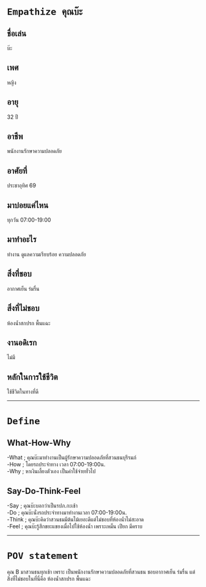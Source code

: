 # **`Empathize คุณบ๊ะ`**

## ชื่อเล่น<br>
บ๊ะ 
## เพศ<br> 
หญิง 
## อายุ<br> 
32 ปี 
## อาชีพ<br> 
พนักงานรักษาความปลอดภัย 
## อาศัยที่<br> 
ประชาอุทิศ 69 
## มาบ่อยแค่ไหน<br> 
ทุกวัน 07:00-19:00 
## มาทำอะไร<br> 
ทำงาน ดูแลความเรียบร้อย ความปลอดภัย 
## สิ่งที่ชอบ<br> 
อากาศเย็น ร่มรื่น
## สิ่งที่ไม่ชอบ<br>
ห้องน้ำสกปรก พื้นแฉะ
## งานอดิเรก<br> 
ไม่มี
## หลักในการใช้ชีวิต<br>
ใช้ชีวิตในทางที่ดี
<hr>

# **`Define`**

## What-How-Why<br> 
-What ; คุณบ๊ะมาทำงานเป็นผู้รักษาความปลอดภัยที่สวนธนบุรีรมภ์<br>
-How ; โดยรถประจำทาง เวลา 07:00-19:00น.<br>
-Why ; หาเงินเลี้ยงตัวเอง เป็นค่าใช้จ่ายทั่วไป<br>
## Say-Do-Think-Feel<br> 
-Say ; คุณบ๊ะบอกว่าเป็นรปภ.กะเช้า<br>
-Do ; คุณบ๊ะนั่งรถประจำทางมาทำงานเวลา 07:00-19:00น.<br>
-Think ; คุณบ๊ะคิดว่าสวนธมมีต้นไม้เยอะดีแต่ไม่ชอบที่ห้องน้ำไม่สะอาด<br> 
-Feel ; คุณบ๊ะรู้สึกขยะแขยงเมื่อไปใช้ห้องน้ำ เพราะเหม็น เปียก มีคราบ<br>
<hr>

# **`POV statement`**

คุณ B มาสวนธนทุกเช้า เพราะ เป็นพนักงานรักษาความปลอดภัยที่สวนธน 
ชอบอากาศเย็น ร่มรื่น แต่สิ่งที่ไม่ชอบในที่นี่คือ ห้องน้ำสกปรก พื้นแฉะ
